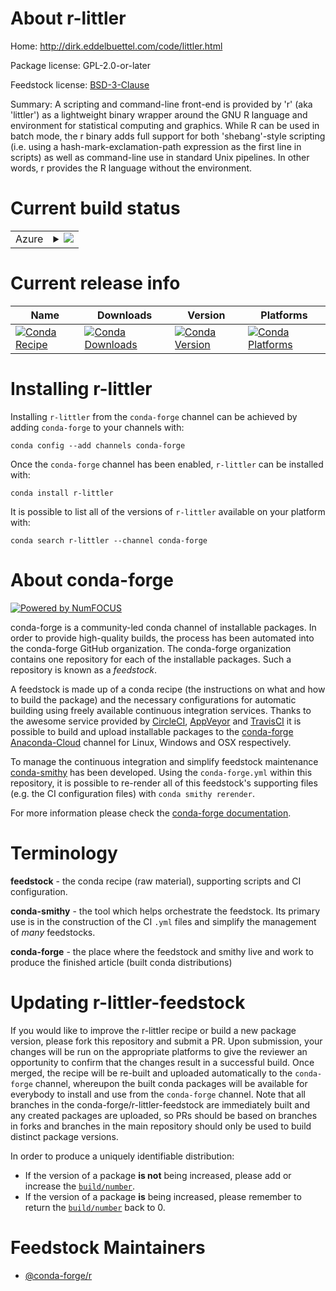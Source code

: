 About r-littler
===============

Home: http://dirk.eddelbuettel.com/code/littler.html

Package license: GPL-2.0-or-later

Feedstock license: [BSD-3-Clause](https://github.com/conda-forge/r-littler-feedstock/blob/master/LICENSE.txt)

Summary: A scripting and command-line front-end is provided by 'r' (aka 'littler') as a lightweight binary wrapper around the GNU R language and environment for statistical computing and graphics. While R can be used in batch mode, the r binary adds full support for both 'shebang'-style scripting (i.e. using a  hash-mark-exclamation-path expression as the first line in scripts) as well as command-line use in standard Unix pipelines. In other words, r provides the R language without the environment.

Current build status
====================


<table>
    
  <tr>
    <td>Azure</td>
    <td>
      <details>
        <summary>
          <a href="https://dev.azure.com/conda-forge/feedstock-builds/_build/latest?definitionId=7864&branchName=master">
            <img src="https://dev.azure.com/conda-forge/feedstock-builds/_apis/build/status/r-littler-feedstock?branchName=master">
          </a>
        </summary>
        <table>
          <thead><tr><th>Variant</th><th>Status</th></tr></thead>
          <tbody><tr>
              <td>linux_64_r_base3.6</td>
              <td>
                <a href="https://dev.azure.com/conda-forge/feedstock-builds/_build/latest?definitionId=7864&branchName=master">
                  <img src="https://dev.azure.com/conda-forge/feedstock-builds/_apis/build/status/r-littler-feedstock?branchName=master&jobName=linux&configuration=linux_64_r_base3.6" alt="variant">
                </a>
              </td>
            </tr><tr>
              <td>linux_64_r_base4.0</td>
              <td>
                <a href="https://dev.azure.com/conda-forge/feedstock-builds/_build/latest?definitionId=7864&branchName=master">
                  <img src="https://dev.azure.com/conda-forge/feedstock-builds/_apis/build/status/r-littler-feedstock?branchName=master&jobName=linux&configuration=linux_64_r_base4.0" alt="variant">
                </a>
              </td>
            </tr><tr>
              <td>osx_64_r_base3.6</td>
              <td>
                <a href="https://dev.azure.com/conda-forge/feedstock-builds/_build/latest?definitionId=7864&branchName=master">
                  <img src="https://dev.azure.com/conda-forge/feedstock-builds/_apis/build/status/r-littler-feedstock?branchName=master&jobName=osx&configuration=osx_64_r_base3.6" alt="variant">
                </a>
              </td>
            </tr><tr>
              <td>osx_64_r_base4.0</td>
              <td>
                <a href="https://dev.azure.com/conda-forge/feedstock-builds/_build/latest?definitionId=7864&branchName=master">
                  <img src="https://dev.azure.com/conda-forge/feedstock-builds/_apis/build/status/r-littler-feedstock?branchName=master&jobName=osx&configuration=osx_64_r_base4.0" alt="variant">
                </a>
              </td>
            </tr>
          </tbody>
        </table>
      </details>
    </td>
  </tr>
</table>

Current release info
====================

| Name | Downloads | Version | Platforms |
| --- | --- | --- | --- |
| [![Conda Recipe](https://img.shields.io/badge/recipe-r--littler-green.svg)](https://anaconda.org/conda-forge/r-littler) | [![Conda Downloads](https://img.shields.io/conda/dn/conda-forge/r-littler.svg)](https://anaconda.org/conda-forge/r-littler) | [![Conda Version](https://img.shields.io/conda/vn/conda-forge/r-littler.svg)](https://anaconda.org/conda-forge/r-littler) | [![Conda Platforms](https://img.shields.io/conda/pn/conda-forge/r-littler.svg)](https://anaconda.org/conda-forge/r-littler) |

Installing r-littler
====================

Installing `r-littler` from the `conda-forge` channel can be achieved by adding `conda-forge` to your channels with:

```
conda config --add channels conda-forge
```

Once the `conda-forge` channel has been enabled, `r-littler` can be installed with:

```
conda install r-littler
```

It is possible to list all of the versions of `r-littler` available on your platform with:

```
conda search r-littler --channel conda-forge
```


About conda-forge
=================

[![Powered by NumFOCUS](https://img.shields.io/badge/powered%20by-NumFOCUS-orange.svg?style=flat&colorA=E1523D&colorB=007D8A)](http://numfocus.org)

conda-forge is a community-led conda channel of installable packages.
In order to provide high-quality builds, the process has been automated into the
conda-forge GitHub organization. The conda-forge organization contains one repository
for each of the installable packages. Such a repository is known as a *feedstock*.

A feedstock is made up of a conda recipe (the instructions on what and how to build
the package) and the necessary configurations for automatic building using freely
available continuous integration services. Thanks to the awesome service provided by
[CircleCI](https://circleci.com/), [AppVeyor](https://www.appveyor.com/)
and [TravisCI](https://travis-ci.com/) it is possible to build and upload installable
packages to the [conda-forge](https://anaconda.org/conda-forge)
[Anaconda-Cloud](https://anaconda.org/) channel for Linux, Windows and OSX respectively.

To manage the continuous integration and simplify feedstock maintenance
[conda-smithy](https://github.com/conda-forge/conda-smithy) has been developed.
Using the ``conda-forge.yml`` within this repository, it is possible to re-render all of
this feedstock's supporting files (e.g. the CI configuration files) with ``conda smithy rerender``.

For more information please check the [conda-forge documentation](https://conda-forge.org/docs/).

Terminology
===========

**feedstock** - the conda recipe (raw material), supporting scripts and CI configuration.

**conda-smithy** - the tool which helps orchestrate the feedstock.
                   Its primary use is in the construction of the CI ``.yml`` files
                   and simplify the management of *many* feedstocks.

**conda-forge** - the place where the feedstock and smithy live and work to
                  produce the finished article (built conda distributions)


Updating r-littler-feedstock
============================

If you would like to improve the r-littler recipe or build a new
package version, please fork this repository and submit a PR. Upon submission,
your changes will be run on the appropriate platforms to give the reviewer an
opportunity to confirm that the changes result in a successful build. Once
merged, the recipe will be re-built and uploaded automatically to the
`conda-forge` channel, whereupon the built conda packages will be available for
everybody to install and use from the `conda-forge` channel.
Note that all branches in the conda-forge/r-littler-feedstock are
immediately built and any created packages are uploaded, so PRs should be based
on branches in forks and branches in the main repository should only be used to
build distinct package versions.

In order to produce a uniquely identifiable distribution:
 * If the version of a package **is not** being increased, please add or increase
   the [``build/number``](https://docs.conda.io/projects/conda-build/en/latest/resources/define-metadata.html#build-number-and-string).
 * If the version of a package **is** being increased, please remember to return
   the [``build/number``](https://docs.conda.io/projects/conda-build/en/latest/resources/define-metadata.html#build-number-and-string)
   back to 0.

Feedstock Maintainers
=====================

* [@conda-forge/r](https://github.com/conda-forge/r/)

